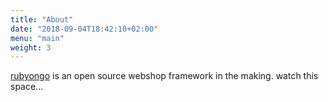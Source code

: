 ```yaml
---
title: "About"
date: "2018-09-04T18:42:10+02:00"
menu: "main"
weight: 3
---
```


[rubyongo](https://github.com/kitschmaster/rubyongo) is an open source webshop framework in the making. watch this space...